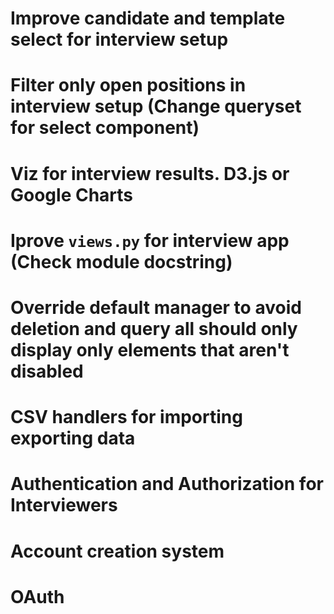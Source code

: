 # Improve candidate and template select for interview setup
# Filter only open positions in interview setup (Change queryset for select component)
# Viz for interview results. D3.js or Google Charts
# Iprove `views.py` for interview app (Check module docstring)
# Override default manager to avoid deletion and query all should only display only elements that aren't disabled
# CSV handlers for importing exporting data
# Authentication and Authorization for Interviewers
# Account creation system
# OAuth

